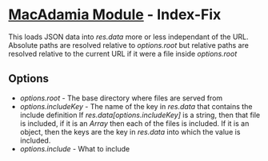 # [MacAdamia Module](.) - Index-Fix

This loads JSON data into *res.data* more or less independant of the URL. Absolute paths are resolved relative to *options.root* but relative paths are resolved relative to the current URL if it were a file inside *options.root*

## Options

 * *options.root* - The base directory where files are served from
 * *options.includeKey* - The name of the key in *res.data* that contains the include definition
   If *res.data[options.includeKey]* is a string, then that file is included, if it is an *Array* then each of the files is included.
   If it is an object, then the keys are the key in *res.data* into which the value is included.
 * *options.include* - What to include
